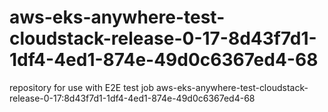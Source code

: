 # aws-eks-anywhere-test-cloudstack-release-0-17-8d43f7d1-1df4-4ed1-874e-49d0c6367ed4-68
repository for use with E2E test job aws-eks-anywhere-test-cloudstack-release-0-17:8d43f7d1-1df4-4ed1-874e-49d0c6367ed4-68

